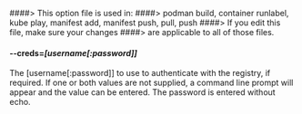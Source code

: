 ####> This option file is used in:
####>   podman build, container runlabel, kube play, manifest add, manifest push, pull, push
####> If you edit this file, make sure your changes
####> are applicable to all of those files.
#### **--creds**=*[username[:password]]*

The [username[:password]] to use to authenticate with the registry, if required.
If one or both values are not supplied, a command line prompt will appear and the
value can be entered. The password is entered without echo.
